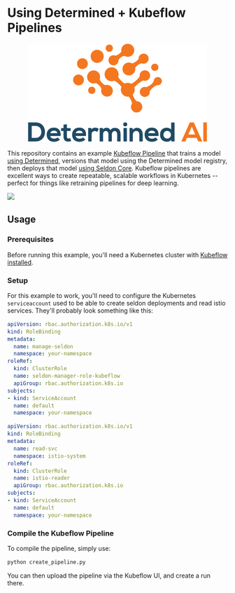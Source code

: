 # Using Determined + Kubeflow Pipelines
<p align="center">
<img src="https://github.com/determined-ai/determined/raw/master/determined-logo.png"></p>


This repository contains an example [Kubeflow Pipeline](https://www.kubeflow.org/docs/pipelines/overview/pipelines-overview/) that trains a model [using Determined](https://github.com/determined-ai/determined), versions that model using the Determined model registry, then deploys that model [using Seldon Core](https://github.com/SeldonIO/seldon-core).  Kubeflow pipelines are excellent ways to create repeatable, scalable workflows in Kubernetes -- perfect for things like retraining pipelines for deep learning.

<img src="resources/pipeline_screenshot.png"></p>


## Usage

### Prerequisites
Before running this example, you'll need a Kubernetes cluster with [Kubeflow installed](https://github.com/kubeflow/kubeflow).

### Setup
For this example to work, you'll need to configure the Kubernetes `serviceaccount` used to be able to create seldon deployments and read istio services.  They'll probably look something like this:

```yaml
apiVersion: rbac.authorization.k8s.io/v1
kind: RoleBinding
metadata:
  name: manage-seldon
  namespace: your-namespace
roleRef:
  kind: ClusterRole
  name: seldon-manager-role-kubeflow
  apiGroup: rbac.authorization.k8s.io
subjects:
- kind: ServiceAccount
  name: default
  namespace: your-namespace
```

```yaml
apiVersion: rbac.authorization.k8s.io/v1
kind: RoleBinding
metadata:
  name: read-svc
  namespace: istio-system
roleRef:
  kind: ClusterRole
  name: istio-reader
  apiGroup: rbac.authorization.k8s.io
subjects:
- kind: ServiceAccount
  name: default
  namespace: your-namespace
```

### Compile the Kubeflow Pipeline
To compile the pipeline, simply use:
```bash
python create_pipeline.py
```

You can then upload the pipeline via the Kubeflow UI, and create a run there.

